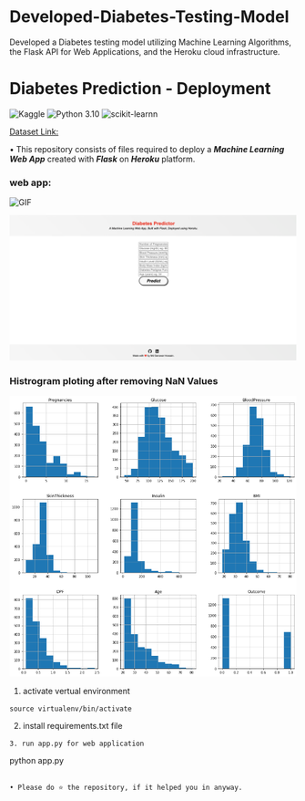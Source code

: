 # Developed-Diabetes-Testing-Model
Developed a Diabetes testing model utilizing Machine Learning Algorithms, the Flask API for Web Applications, and the Heroku cloud infrastructure.

# Diabetes Prediction - Deployment
![Kaggle](https://img.shields.io/badge/Dataset-Kaggle-blue.svg) ![Python 3.10](https://img.shields.io/badge/Python-3.10-brightgreen.svg) ![scikit-learnn](https://img.shields.io/badge/Library-Scikit_Learn-orange.svg)

[Dataset Link:](https://www.kaggle.com/datasets/mathchi/diabetes-data-set)

• This repository consists of files required to deploy a ___Machine Learning Web App___ created with ___Flask___ on ___Heroku___ platform.

### web app:

![GIF](readme_resources/diabetes-predictor-web-app.gif)

![web page](readme_resources/diabetes-web-app.png)

### Histrogram ploting after removing NaN Values


![GIF](readme_resources/histrogram.png)

1. activate vertual environment
```
source virtualenv/bin/activate
```
2. install requirements.txt file
```
3. run app.py for web application
```
python app.py

```

• Please do ⭐ the repository, if it helped you in anyway.
